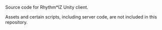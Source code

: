 Source code for Rhythm*IZ Unity client. 

Assets and certain scripts, including server code, are not included in this repository.
